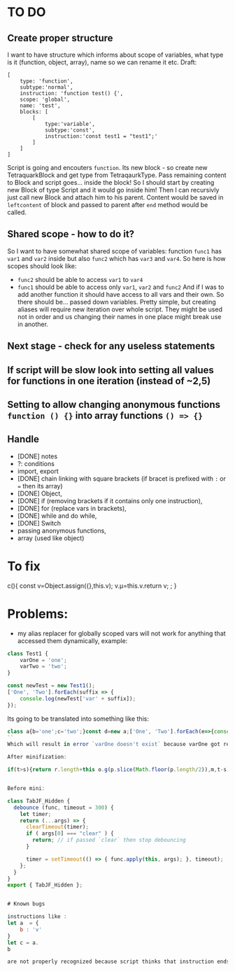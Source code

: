 # TO DO

## Create proper structure
I want to have structure which informs about scope of variables, what type is it (function, object, array), name so we can rename it etc.
Draft:
```
[
    type: 'function',
    subtype:'normal',
    instruction: 'function test() {',
    scope: 'global',
    name: 'test',
    blocks: [
        [
            type:'variable',
            subtype:'const',
            instruction:'const test1 = "test1";'
        ]
    ]
]
```

Script is going and encouters `function`. Its new block - so create new TetraquarkBlock and get type from TetraqaurkType. Pass remaining content to Block and script goes... inside the block!
So I should start by creating new Block of type Script and it would go inside him! Then I can recursivly just call new Block and attach him to his parent. Content would be saved in `leftcontent` of block and passed to parent after `end` method would be called.

## Shared scope - how to do it?

So I want to have somewhat shared scope of variables:
function `func1` has `var1` and `var2` inside but also `func2` which has `var3` and `var4`. So here is how scopes should look like:
- `func2` should be able to access `var1` to `var4`
- `func1` should be able to access only `var1`, `var2` and `func2`
And if I was to add another function it should have access to all vars and their own. So there should be... passed down variables. Pretty simple, but creating aliases will require new iteration over whole script. They might be used not in order and us changing their names in one place might break use in another.

## Next stage - check for any useless statements

## If script will be slow look into setting all values for functions in one iteration (instead of ~2,5)

## Setting to allow changing anonymous functions `function () {}` into array functions `() => {}`

## Handle
- [DONE] notes
- ?: conditions
- import, export
- [DONE] chain linking with square brackets (if bracet is prefixed with `:` or `=` then its array)
- [DONE] Object,
- [DONE] if (removing brackets if it contains only one instruction),
- [DONE] for (replace vars in brackets),
- [DONE] while and do while,
- [DONE] Switch
- passing anonymous functions,
- array (used like object)

# To fix

c(){
    const v=Object.assign({},this.v);
    v.µ=this.v.return v; ;
}

# Problems:
- my alias replacer for globally scoped vars will not work for anything that accessed them dynamically, example:
```js
class Test1 {
    varOne = 'one';
    varTwo = 'two';
}

const newTest = new Test1();
['One', 'Two'].forEach(suffix => {
    console.log(newTest['var' + suffix]);
});
```
Its going to be translated into something like this:
```js
class a{b='one';c='two';}const d=new a;['One', 'Two'].forEach(e=>{console.log(d['var' + e]);}
``
Which will result in error `varOne doesn't exist` because varOne got replaced with `b`.

After minifization:

if(t>s){return r.length+this o.g(p.slice(Math.floor(p.length/2)),m,t-s);}


Before mini:

class TabJF_Hidden {
  debounce (func, timeout = 300) {
    let timer;
    return (...args) => {
      clearTimeout(timer);
      if ( args[0] === "clear" ) {
        return; // if passed `clear` then stop debouncing
      }

      timer = setTimeout(() => { func.apply(this, args); }, timeout);
    };
  }
}
export { TabJF_Hidden };


# Known bugs

instructions like :
let a  = {
    b : 'v'
}
let c = a.
b

are not properly recognized because script thinks that instruction ends on the dot (a.)
